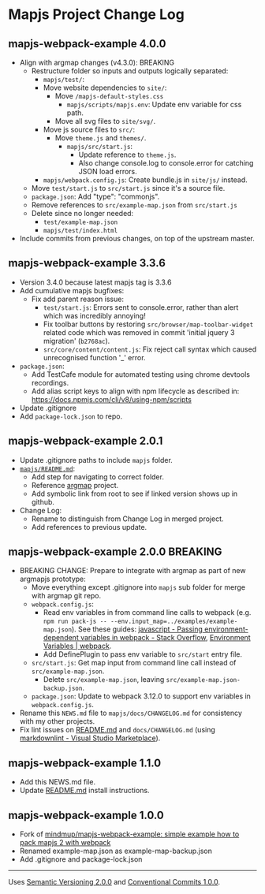 # Mapjs Project Change Log

## mapjs-webpack-example 4.0.0

- Align with argmap changes (v4.3.0): BREAKING
  - Restructure folder so inputs and outputs logically separated:
    - `mapjs/test/`:
    - Move website dependencies to `site/`:
      - Move `/mapjs-default-styles.css`
        - `mapjs/scripts/mapjs.env`: Update env variable for css path.
      - Move all svg files to `site/svg/`.
    - Move js source files to `src/`:
      - Move `theme.js` and `themes/`.
        - `mapjs/src/start.js`:
          - Update reference to `theme.js`.
          - Also change console.log to console.error for catching JSON load errors.
    - `mapjs/webpack.config.js`: Create bundle.js in `site/js/` instead.
  - Move `test/start.js` to `src/start.js` since it's a source file.
  - `package.json`: Add  "type": "commonjs".
  - Remove references to `src/example-map.json` from `src/start.js`
  - Delete since no longer needed:
    - `test/example-map.json`
    - `mapjs/test/index.html`
- Include commits from previous changes, on top of the upstream master.

## mapjs-webpack-example 3.3.6

- Version 3.4.0 because latest mapjs tag is 3.3.6
- Add cumulative mapjs bugfixes:
  - Fix add parent reason issue:
    - `test/start.js`: Errors sent to console.error, rather than alert which was incredibly annoying!
    - Fix toolbar buttons by restoring `src/browser/map-toolbar-widget` related code which was removed in commit 'initial jquery 3 migration' (`b2768ac`).
    - `src/core/content/content.js`: Fix reject call syntax which caused unrecognised function '_' error.
- `package.json`:
  - Add TestCafe module for automated testing using chrome devtools recordings.
  - Add alias script keys to align with npm lifecycle as described in: <https://docs.npmjs.com/cli/v8/using-npm/scripts>
- Update .gitignore
- Add `package-lock.json` to repo.

## mapjs-webpack-example 2.0.1

- Update .gitignore paths to include `mapjs` folder.
- [`mapjs/README.md`](../README.md):
  - Add step for navigating to correct folder.
  - Reference [argmap](https://github.com/s6mike/argmap/tree/master) project.
  - Add symbolic link from root to see if linked version shows up in github.
- Change Log:
  - Rename to distinguish from Change Log in merged project.
  - Add references to previous update.

## mapjs-webpack-example 2.0.0 BREAKING

- BREAKING CHANGE: Prepare to integrate with argmap as part of new argmapjs prototype:
  - Move everything except .gitignore into `mapjs` sub folder for merge with argmap git repo.
  - `webpack.config.js`:
    - Read env variables in from command line calls to webpack (e.g. `npm run pack-js -- --env.input_map=../examples/example-map.json`).
        See these guides: [javascript - Passing environment-dependent variables in webpack - Stack Overflow](https://stackoverflow.com/questions/30030031/passing-environment-dependent-variables-in-webpack), [Environment Variables | webpack](https://webpack.js.org/guides/environment-variables/).
    - Add DefinePlugin to pass env variable to `src/start` entry file.
  - `src/start.js`: Get map input from command line call instead of `src/example-map.json`.
    - Delete `src/example-map.json`, leaving `src/example-map.json-backup.json`.
  - `package.json`: Update to webpack 3.12.0 to support env variables in `webpack.config.js`.
- Rename this `NEWS.md` file to `mapjs/docs/CHANGELOG.md` for consistency with my other projects.
- Fix lint issues on [README.md](../README) and `docs/CHANGELOG.md` (using [markdownlint - Visual Studio Marketplace](https://marketplace.visualstudio.com/items?itemName=DavidAnson.vscode-markdownlint)).

## mapjs-webpack-example 1.1.0

- Add this NEWS.md file.
- Update [README.md](../README) install instructions.

## mapjs-webpack-example 1.0.0

- Fork of [mindmup/mapjs-webpack-example: simple example how to pack mapjs 2 with webpack](https://github.com/mindmup/mapjs-webpack-example)
- Renamed example-map.json as example-map-backup.json
- Add .gitignore and package-lock.json

----------------

Uses [Semantic Versioning 2.0.0](https://semver.org/) and [Conventional Commits 1.0.0](https://www.conventionalcommits.org/en/v1.0.0/).
